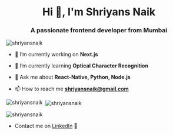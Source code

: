 <h1 align="center">Hi 👋, I'm Shriyans Naik</h1>
<h3 align="center">A passionate frontend developer from Mumbai</h3>

<p align="left"> <img src="https://komarev.com/ghpvc/?username=shriyansnaik&label=Profile%20views&color=ff7b00&style=flat" alt="shriyansnaik" /> </p>

- 🔭 I’m currently working on **Next.js**

- 🌱 I’m currently learning **Optical Character Recognition**

- 💬 Ask me about **React-Native, Python, Node.js**

- 📫 How to reach me **shriyansnaik@gmail.com**

<p><img align="left" src="https://github-readme-stats.vercel.app/api/top-langs?username=shriyansnaik&show_icons=true&locale=en&layout=compact" alt="shriyansnaik" /></p>

<p>&nbsp;<img align="center" src="https://github-readme-stats.vercel.app/api?username=shriyansnaik&show_icons=true&locale=en" alt="shriyansnaik" /></p>

<p><img align="center" src="https://github-readme-streak-stats.herokuapp.com/?user=shriyansnaik&" alt="shriyansnaik" /></p>

- Contact me on <a href="https://www.linkedin.com/in/shriyansnaik/">LinkedIn</a> 💼
